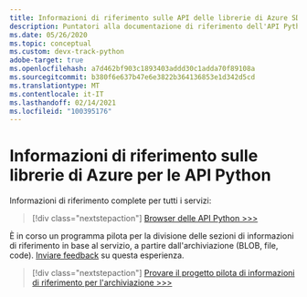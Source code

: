 ```yaml
---
title: Informazioni di riferimento sulle API delle librerie di Azure SDK - Python
description: Puntatori alla documentazione di riferimento dell'API Python
ms.date: 05/26/2020
ms.topic: conceptual
ms.custom: devx-track-python
adobe-target: true
ms.openlocfilehash: a7d462bf903c1893403addd30c1adda70f89108a
ms.sourcegitcommit: b380f6e637b47e6e3822b364136853e1d342d5cd
ms.translationtype: MT
ms.contentlocale: it-IT
ms.lasthandoff: 02/14/2021
ms.locfileid: "100395176"
---
```

# <a name="azure-libraries-for-python-api-reference"></a>Informazioni di riferimento sulle librerie di Azure per le API Python

Informazioni di riferimento complete per tutti i servizi:

> [!div class="nextstepaction"]
> [Browser delle API Python >>>](/python/api/)

È in corso un programma pilota per la divisione delle sezioni di informazioni di riferimento in base al servizio, a partire dall'archiviazione (BLOB, file, code). [Inviare feedback][1] su questa esperienza.

> [!div class="nextstepaction"]
> [Provare il progetto pilota di informazioni di riferimento per l'archiviazione >>>](/azure/developer/python/sdk/storage/overview)

[1]: https://github.com/MicrosoftDocs/azure-dev-docs/issues/new?title=&body=%0A%0A%5BEnter%20feedback%20here%5D%0A%0A%0A---%0A%23%23%23%23%20Document%20Details%0A%0A%E2%9A%A0%20*Do%20not%20edit%20this%20section.%20It%20is%20required%20for%20docs.microsoft.com%20%E2%9E%9F%20GitHub%20issue%20linking.*%0A%0A*%20ID%3A%20635f9d09-6ee3-183b-18a6-ef04dab435f5%0A*%20Version%20Independent%20ID%3A%201ff481e1-c4b2-af8b-0489-1f01a2ca3beb%0A*%20Content%3A%20%5BAzure%20SDK%20library%20API%20reference%20-%20Python%5D(https%3A%2F%2Fdocs.microsoft.com%2Fen-us%2Fazure%2Fdeveloper%2Fpython%2Fsdk-library-api-reference)%0A*%20Content%20Source%3A%20%5Barticles%2Fpython%2Fsdk-library-api-reference.md%5D(https%3A%2F%2Fgithub.com%2FMicrosoftDocs%2Fazure-dev-docs%2Fblob%2Fmaster%2Farticles%2Fpython%2Fsdk-library-api-reference.md)%0A*%20Product%3A%20**azure-python**%0A*%20GitHub%20Login%3A%20%40kraigb%0A*%20Microsoft%20Alias%3A%20**kraigb**

